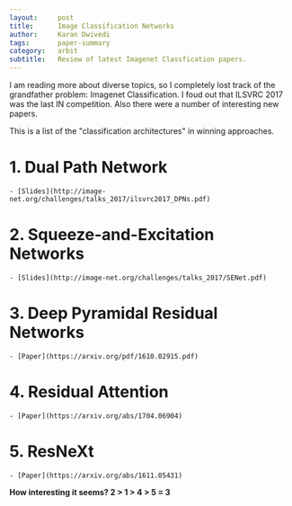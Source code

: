 ```yaml
---
layout:     post
title:      Image Classification Networks
author:     Karan Dwivedi
tags:       paper-summary
category:   arbit
subtitle:   Review of latest Imagenet Classfication papers.
---
```


I am reading more about diverse topics, so I completely lost track of the grandfather problem: Imagenet Classification. I foud out that ILSVRC 2017 was the last IN competition. Also there were a number of interesting new papers.

This is a list of the "classification architectures" in winning approaches.

# 1. Dual Path Network

    - [Slides](http://image-net.org/challenges/talks_2017/ilsvrc2017_DPNs.pdf)

# 2. Squeeze-and-Excitation Networks

    - [Slides](http://image-net.org/challenges/talks_2017/SENet.pdf)

# 3. Deep Pyramidal Residual Networks

    - [Paper](https://arxiv.org/pdf/1610.02915.pdf)

# 4. Residual Attention

    - [Paper](https://arxiv.org/abs/1704.06904)

# 5. ResNeXt

    - [Paper](https://arxiv.org/abs/1611.05431)

**How interesting it seems? 2 > 1 > 4 > 5 = 3**